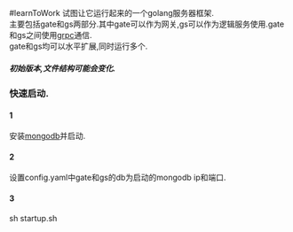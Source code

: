 #learnToWork
试图让它运行起来的一个golang服务器框架.<br>
主要包括gate和gs两部分.其中gate可以作为网关,gs可以作为逻辑服务使用.gate和gs之间使用[grpc](https://github.com/grpc/grpc-go)通信.<br>
gate和gs均可以水平扩展,同时运行多个.

##### 初始版本,文件结构可能会变化.

### 快速启动.
#### 1
安装[mongodb](https://www.mongodb.com/download-center?jmp=nav#atlas)并启动.
#### 2
设置config.yaml中gate和gs的db为启动的mongodb ip和端口.
#### 3
sh startup.sh
